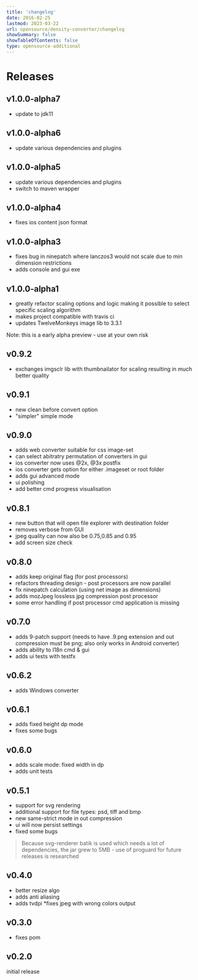 ```yaml
---
title: 'changelog'
date: 2016-02-25
lastmod: 2023-03-22
url: opensource/density-converter/changelog
showSummary: false
showTableOfContents: false
type: opensource-additional
---
```

# Releases

## v1.0.0-alpha7
* update to jdk11

## v1.0.0-alpha6
* update various dependencies and plugins

## v1.0.0-alpha5
* update various dependencies and plugins
* switch to maven wrapper

## v1.0.0-alpha4
* fixes ios content json format

## v1.0.0-alpha3
* fixes bug in ninepatch where lanczos3 would not scale due to min dimension restrictions
* adds console and gui exe

## v1.0.0-alpha1
* greatly refactor scaling options and logic making it possible to select specific scaling algorithm
* makes project compatible with travis ci
* updates TwelveMonkeys image lib to 3.3.1

Note: this is a early alpha preview - use at your own risk

## v0.9.2
* exchanges imgsclr lib with thumbnailator for scaling resulting in much better quality

## v0.9.1
* new clean before convert option
* "simpler" simple mode

## v0.9.0
* adds web converter suitable for css image-set
* can select abitratry permutation of converters in gui
* ios converter now uses @2x, @3x postfix
* ios converter gets option for either .imageset or root folder
* adds gui advanced mode
* ui polishing
* add better cmd progress visualisation

## v0.8.1
* new button that will open file explorer with destination folder
* removes verbose from GUI
* jpeg quality can now also be 0.75,0.85 and 0.95
* add screen size check

## v0.8.0
* adds keep original flag (for post processors)
* refactors threading design - post processors are now parallel
* fix ninepatch calculation (using net image as dimensions)
* adds mozJpeg lossless jpg compression post processor
* some error handling if post processor cmd application is missing

## v0.7.0
* adds 9-patch support (needs to have .9.png extension and out compression must be png; also only works in Android converter)
* adds ability to I18n cmd & gui
* adds ui tests with testfx

## v0.6.2
* adds Windows converter

## v0.6.1
* adds fixed height dp mode
* fixes some bugs

## v0.6.0
* adds scale mode: fixed width in dp
* adds unit tests

## v0.5.1
* support for svg rendering
* additional support for file types: psd, tiff and bmp
* new same-strict mode in out compression
* ui will now persist settings
* fixed some bugs

> Because svg-renderer batik is used which needs a lot of dependencies, the jar grew to 5MB - use of proguard for future releases is researched

## v0.4.0
* better resize algo
* adds anti aliasing
* adds tvdpi
*fixes jpeg with wrong colors output

## v0.3.0

* fixes pom

## v0.2.0
 initial release
